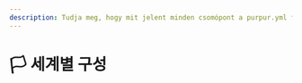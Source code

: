 ```yaml
---
description: Tudja meg, hogy mit jelent minden csomópont a purpur.yml fájlban.
---
```


# 🏳️ 세계별 구성
